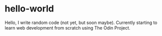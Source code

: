 # hello-world

Hello, I write random code (not yet, but soon maybe). Currently starting to learn web development from scratch using The Odin Project.
